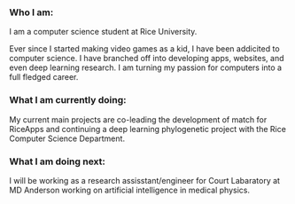 ### Who I am:
I am a computer science student at Rice University.

Ever since I started making video games as a kid, I have been addicited to computer science. I have branched off into developing apps, websites, and even deep learning research. I am turning my passion for computers into a full fledged career.
### What I am currently doing:
My current main projects are co-leading the development of match for RiceApps and continuing a deep learning phylogenetic project with the Rice Computer Science Department.
### What I am doing next:
I will be working as a research assisstant/engineer for Court Labaratory at MD Anderson working on artificial intelligence in medical physics.


